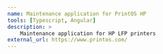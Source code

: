 ```yaml
---
name: Maintenance application for PrintOS HP
tools: [Typescript, Angular]
description: >
    Maintenance application for HP LFP printers
external_url: https://www.printos.com/
---
```

